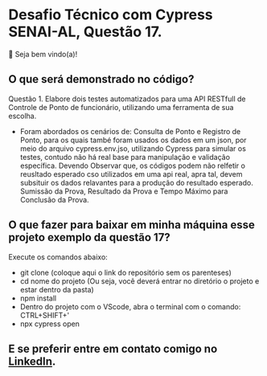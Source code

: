 # Desafio Técnico com Cypress SENAI-AL, Questão 17.

👋 Seja bem vindo(a)!

## O que será demonstrado no código?

Questão 1. Elabore dois testes automatizados para uma API RESTfull de Controle de Ponto de funcionário,
utilizando uma ferramenta de sua escolha.

- Foram abordados os cenários de: Consulta de Ponto e Registro de Ponto, para os quais també foram usados os dados em um json, por 
  meio do arquivo cypress.env.jso, utilizando Cypress para simular os testes, contudo não há real base para manipulação e validação específica. Devendo Observar que, os códigos podem não relfetir o reusltado esperado cso utilizados em uma api real, apra tal, devem subsituir os dados relavantes para a produção do resultado esperado. Sumissão da Prova, Resultado da Prova e Tempo Máximo para Conclusão da Prova.


## O que fazer para baixar em minha máquina esse projeto exemplo da questão 17?  

Execute os comandos abaixo:

- git clone (coloque aqui o link do repositório sem os parenteses)
- cd nome do projeto (Ou seja, você deverá entrar no diretório o projeto e estar dentro da pasta)
- npm install
- Dentro do projeto com o VScode, abra o terminal com o comando: CTRL+SHIFT+'
- npx cypress open

## E se preferir entre em contato comigo no [LinkedIn](https://www.linkedin.com/in/alan-garcia-santos/).

 
